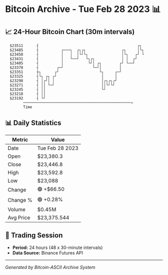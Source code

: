# Bitcoin Archive - Tue Feb 28 2023 📊

## 📈 24-Hour Bitcoin Chart (30m intervals)

```
  $23511      ┤                                            ┌┐  
  $23485      ┤          ┌───┐  ┌┐┌┐                ┌┐     │└┐ 
  $23458      ┤          │   │  │└┘└┐               │└┐   ┌┘ └ 
  $23431      ┤          │   └──┘   └┐┌┐            │ │  ┌┘    
  $23405      ┤          │           └┘│ ┌┐        ┌┘ └──┘     
  $23378      ┤        ┌─┘             └─┘│        │           
  $23351      ┼┐      ┌┘                  └┐     ┌─┘           
  $23325      ┤└┐ ┌┐ ┌┘                    │     │             
  $23298      ┤ │┌┘│ │                     │┌┐┌┐┌┘             
  $23271      ┤ ││ └─┘                     ││└┘└┘              
  $23245      ┤ ││                         └┘                  
  $23218      ┤ ││                                             
  $23192      ┤ └┘                                             
        ────────────────────────────────────────────────→
        Time
```

## 📊 Daily Statistics

| Metric | Value |
|--------|-------|
| Date | Tue Feb 28 2023 |
| Open | $23,380.3 |
| Close | $23,446.8 |
| High | $23,592.8 |
| Low | $23,088 |
| Change | 🟢 +$66.50 |
| Change % | 🟢 +0.28% |
| Volume | $0.45M |
| Avg Price | $23,375.544 |

## 📅 Trading Session

- **Period:** 24 hours (48 x 30-minute intervals)
- **Data Source:** Binance Futures API

---
*Generated by Bitcoin-ASCII Archive System*

